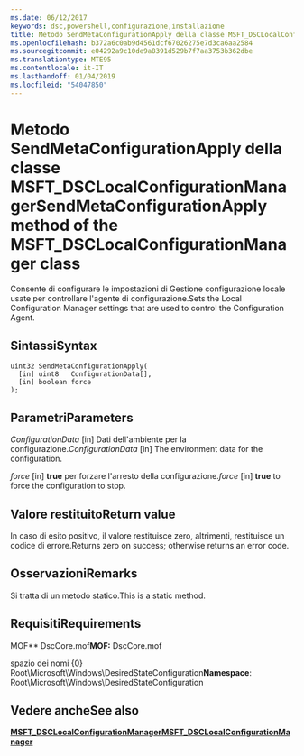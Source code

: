 ```yaml
---
ms.date: 06/12/2017
keywords: dsc,powershell,configurazione,installazione
title: Metodo SendMetaConfigurationApply della classe MSFT_DSCLocalConfigurationManager
ms.openlocfilehash: b372a6c0ab9d4561dcf67026275e7d3ca6aa2584
ms.sourcegitcommit: e04292a9c10de9a8391d529b7f7aa3753b362dbe
ms.translationtype: MTE95
ms.contentlocale: it-IT
ms.lasthandoff: 01/04/2019
ms.locfileid: "54047850"
---
```

# <a name="sendmetaconfigurationapply-method-of-the-msftdsclocalconfigurationmanager-class"></a><span data-ttu-id="758c6-103">Metodo SendMetaConfigurationApply della classe MSFT_DSCLocalConfigurationManager</span><span class="sxs-lookup"><span data-stu-id="758c6-103">SendMetaConfigurationApply method of the MSFT_DSCLocalConfigurationManager class</span></span>

<span data-ttu-id="758c6-104">Consente di configurare le impostazioni di Gestione configurazione locale usate per controllare l'agente di configurazione.</span><span class="sxs-lookup"><span data-stu-id="758c6-104">Sets the Local Configuration Manager settings that are used to control the Configuration Agent.</span></span>

## <a name="syntax"></a><span data-ttu-id="758c6-105">Sintassi</span><span class="sxs-lookup"><span data-stu-id="758c6-105">Syntax</span></span>

```mof
uint32 SendMetaConfigurationApply(
  [in] uint8   ConfigurationData[],
  [in] boolean force
);
```

## <a name="parameters"></a><span data-ttu-id="758c6-106">Parametri</span><span class="sxs-lookup"><span data-stu-id="758c6-106">Parameters</span></span>

<span data-ttu-id="758c6-107">*ConfigurationData* \[in\] Dati dell'ambiente per la configurazione.</span><span class="sxs-lookup"><span data-stu-id="758c6-107">*ConfigurationData* \[in\] The environment data for the configuration.</span></span>

<span data-ttu-id="758c6-108">*force* \[in\] **true** per forzare l'arresto della configurazione.</span><span class="sxs-lookup"><span data-stu-id="758c6-108">*force* \[in\] **true** to force the configuration to stop.</span></span>

## <a name="return-value"></a><span data-ttu-id="758c6-109">Valore restituito</span><span class="sxs-lookup"><span data-stu-id="758c6-109">Return value</span></span>

<span data-ttu-id="758c6-110">In caso di esito positivo, il valore restituisce zero, altrimenti, restituisce un codice di errore.</span><span class="sxs-lookup"><span data-stu-id="758c6-110">Returns zero on success; otherwise returns an error code.</span></span>

## <a name="remarks"></a><span data-ttu-id="758c6-111">Osservazioni</span><span class="sxs-lookup"><span data-stu-id="758c6-111">Remarks</span></span>

<span data-ttu-id="758c6-112">Si tratta di un metodo statico.</span><span class="sxs-lookup"><span data-stu-id="758c6-112">This is a static method.</span></span>

## <a name="requirements"></a><span data-ttu-id="758c6-113">Requisiti</span><span class="sxs-lookup"><span data-stu-id="758c6-113">Requirements</span></span>

<span data-ttu-id="758c6-114">MOF\*\* DscCore.mof</span><span class="sxs-lookup"><span data-stu-id="758c6-114">**MOF:** DscCore.mof</span></span>

<span data-ttu-id="758c6-115">spazio dei nomi {0} Root\Microsoft\Windows\DesiredStateConfiguration</span><span class="sxs-lookup"><span data-stu-id="758c6-115">**Namespace**: Root\Microsoft\Windows\DesiredStateConfiguration</span></span>

## <a name="see-also"></a><span data-ttu-id="758c6-116">Vedere anche</span><span class="sxs-lookup"><span data-stu-id="758c6-116">See also</span></span>

[<span data-ttu-id="758c6-117">**MSFT_DSCLocalConfigurationManager**</span><span class="sxs-lookup"><span data-stu-id="758c6-117">**MSFT_DSCLocalConfigurationManager**</span></span>](msft-dsclocalconfigurationmanager.md)